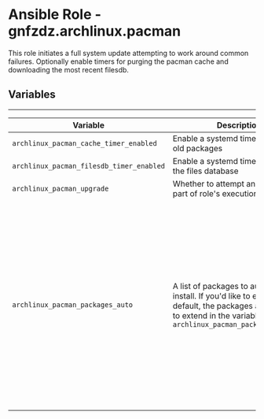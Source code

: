 # Ansible Role - gnfzdz.archlinux.pacman

This role initiates a full system update attempting to work around common failures. Optionally enable timers for purging the pacman cache and downloading the most recent filesdb.

## Variables
-------

Variable | Description | Type | Default
-------- | ----------- | -------- | --------
`archlinux_pacman_cache_timer_enabled` | Enable a systemd timer to purge old packages | boolean | Yes
`archlinux_pacman_filesdb_timer_enabled` | Enable a systemd timer to refresh the files database | boolean | Yes
`archlinux_pacman_upgrade` | Whether to attempt an upgrade as part of role's execution | boolean | Yes
`archlinux_pacman_packages_auto` | A list of packages to automatically install. If you'd like to extend the default, the packages are available to extend in the variable `archlinux_pacman_packages_default`  | list of string | A collection of packages formerly in base: <br>base<br>base-devel<br>git<br>vim<br>nano<br>less<br>man-db<br>man-pages<br>which<br>texinfo<br>diffutils<br>usbutils<br>logrotate
